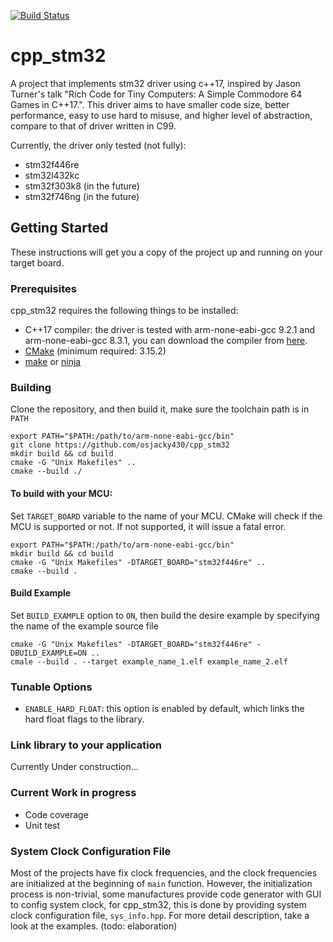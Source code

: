 [![Build Status](https://travis-ci.com/osjacky430/cpp_stm32.svg?branch=master)](https://travis-ci.com/osjacky430/cpp_stm32)

# cpp_stm32
A project that implements stm32 driver using c++17, inspired by Jason Turner's talk "Rich Code for Tiny Computers: A Simple Commodore 64 Games in C++17.". This driver aims to have smaller code size, better performance,  easy to use hard to misuse, and higher level of abstraction, compare to that of driver written in C99.

Currently, the driver only tested (not fully):
- stm32f446re
- stm32l432kc
- stm32f303k8 (in the future)
- stm32f746ng (in the future)

## Getting Started
These instructions will get you a copy of the project up and running on your target board.
### Prerequisites
cpp_stm32 requires the following things to be installed:
- C++17 compiler: the driver is tested with arm-none-eabi-gcc 9.2.1 and arm-none-eabi-gcc 8.3.1, you can download the compiler from [here](https://developer.arm.com/tools-and-software/open-source-software/developer-tools/gnu-toolchain/gnu-rm/downloads).
- [CMake](https://cmake.org/download/) (minimum required: 3.15.2)
- [make](https://www.gnu.org/software/make/) or [ninja](https://ninja-build.org/)

### Building
Clone the repository, and then build it, make sure the toolchain path is in ```PATH```
```
export PATH="$PATH:/path/to/arm-none-eabi-gcc/bin"
git clone https://github.com/osjacky430/cpp_stm32
mkdir build && cd build
cmake -G "Unix Makefiles" ..
cmake --build ./
```
#### To build with your MCU:
Set ```TARGET_BOARD``` variable to the name of your MCU. CMake will check if the MCU is supported or not. If not supported, it will issue a fatal error.
```
export PATH="$PATH:/path/to/arm-none-eabi-gcc/bin"
mkdir build && cd build
cmake -G "Unix Makefiles" -DTARGET_BOARD="stm32f446re" ..
cmake --build .
```
#### Build Example
Set ```BUILD_EXAMPLE``` option to ```ON```, then build the desire example by specifying the name of the example source file
```
cmake -G "Unix Makefiles" -DTARGET_BOARD="stm32f446re" -DBUILD_EXAMPLE=ON ..
cmale --build . --target example_name_1.elf example_name_2.elf
```
### Tunable Options
- ```ENABLE_HARD_FLOAT```: this option is enabled by default, which links the hard float flags to the library.

### Link library to your application
Currently Under construction...

### Current Work in progress
- Code coverage
- Unit test

### System Clock Configuration File
Most of the projects have fix clock frequencies, and the clock frequencies are initialized at the beginning of ```main``` function. However, the initialization process is non-trivial, some manufactures provide code generator with GUI to config system clock, for cpp_stm32, this is done by providing system clock configuration file, ```sys_info.hpp```. For more detail description, take a look at the examples. (todo: elaboration)
